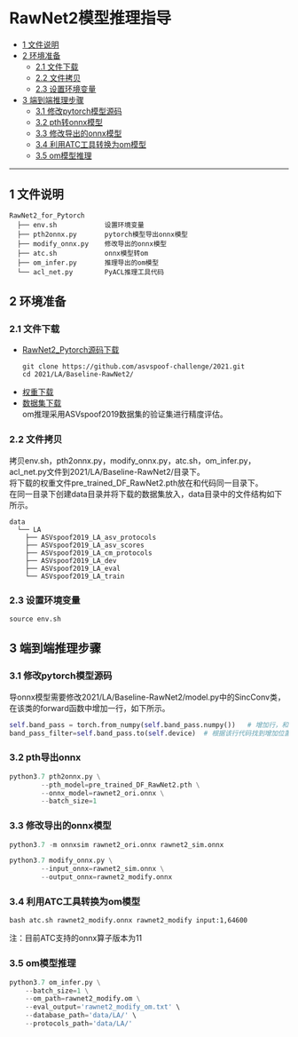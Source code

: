# RawNet2模型推理指导

-   [1 文件说明](#1-文件说明)
-   [2 环境准备](#2-环境准备)
	-   [2.1 文件下载](#21-文件下载)
	-   [2.2 文件拷贝](#22-文件拷贝)
	-   [2.3 设置环境变量](#23-设置环境变量)
-   [3 端到端推理步骤](#3-端到端推理步骤)
    -   [3.1 修改pytorch模型源码](#31-修改pytorch模型源码)
	-   [3.2 pth转onnx模型](#32-pth转onnx模型)
	-   [3.3 修改导出的onnx模型](#33-修改导出的onnx模型)
	-   [3.4 利用ATC工具转换为om模型](#34-利用ATC工具转换为om模型)
	-   [3.5 om模型推理](#35-om模型推理)

------

## 1 文件说明
```
RawNet2_for_Pytorch  
  ├── env.sh            设置环境变量
  ├── pth2onnx.py       pytorch模型导出onnx模型  
  ├── modify_onnx.py    修改导出的onnx模型  
  ├── atc.sh            onnx模型转om  
  ├── om_infer.py       推理导出的om模型  
  └── acl_net.py        PyACL推理工具代码  
```

## 2 环境准备

### 2.1 文件下载
- [RawNet2_Pytorch源码下载](https://github.com/asvspoof-challenge/2021/tree/main/LA/Baseline-RawNet2)
  ```
  git clone https://github.com/asvspoof-challenge/2021.git
  cd 2021/LA/Baseline-RawNet2/
  ```
- [权重下载](https://www.asvspoof.org/asvspoof2021/pre_trained_DF_RawNet2.zip)
- [数据集下载](https://datashare.ed.ac.uk/handle/10283/3336)  
  om推理采用ASVspoof2019数据集的验证集进行精度评估。

### 2.2 文件拷贝
拷贝env.sh，pth2onnx.py，modify_onnx.py，atc.sh，om_infer.py，acl_net.py文件到2021/LA/Baseline-RawNet2/目录下。  
将下载的权重文件pre_trained_DF_RawNet2.pth放在和代码同一目录下。  
在同一目录下创建data目录并将下载的数据集放入，data目录中的文件结构如下所示。
```
data  
  └── LA  
    ├── ASVspoof2019_LA_asv_protocols
    ├── ASVspoof2019_LA_asv_scores
    ├── ASVspoof2019_LA_cm_protocols
    ├── ASVspoof2019_LA_dev
    ├── ASVspoof2019_LA_eval
    └── ASVspoof2019_LA_train
```

### 2.3 设置环境变量
```shell
source env.sh
```

## 3 端到端推理步骤

### 3.1 修改pytorch模型源码
导onnx模型需要修改2021/LA/Baseline-RawNet2/model.py中的SincConv类，在该类的forward函数中增加一行，如下所示。
```python
self.band_pass = torch.from_numpy(self.band_pass.numpy())   # 增加行，和下行缩进保持一致
band_pass_filter=self.band_pass.to(self.device)  # 根据该行代码找到增加位置
```

### 3.2 pth导出onnx 
```python
python3.7 pth2onnx.py \
        --pth_model=pre_trained_DF_RawNet2.pth \
        --onnx_model=rawnet2_ori.onnx \
        --batch_size=1
```

### 3.3 修改导出的onnx模型
```python
python3.7 -m onnxsim rawnet2_ori.onnx rawnet2_sim.onnx

python3.7 modify_onnx.py \
        --input_onnx=rawnet2_sim.onnx \
        --output_onnx=rawnet2_modify.onnx
```

### 3.4 利用ATC工具转换为om模型
```shell
bash atc.sh rawnet2_modify.onnx rawnet2_modify input:1,64600
```
注：目前ATC支持的onnx算子版本为11

### 3.5 om模型推理
```python
python3.7 om_infer.py \
    --batch_size=1 \
    --om_path=rawnet2_modify.om \
    --eval_output='rawnet2_modify_om.txt' \
    --database_path='data/LA/' \
    --protocols_path='data/LA/'
```